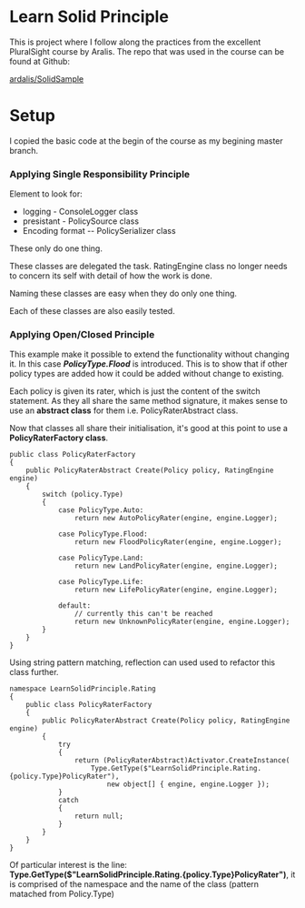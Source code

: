 ﻿# Learn Solid Principle

This is project where I follow along the practices from the excellent PluralSight
course by Aralis.  The repo that was used in the course can be found at Github:

[ardalis/SolidSample](https://github.com/ardalis/SolidSample)

# Setup

I copied the basic code at the begin of the course as my begining master branch.


### Applying Single Responsibility Principle

Element to look for:
- logging - ConsoleLogger class
- presistant - PolicySource class
- Encoding format -- PolicySerializer class

These only do one thing.

These classes are delegated the task.  RatingEngine class no longer needs to
concern its self with detail of how the work is done.

Naming these classes are easy when they do only one thing.

Each of these classes are also easily tested.

### Applying Open/Closed Principle

This example make it possible to extend the functionality without changing it.
In this case ***PolicyType.Flood*** is introduced.  This is to show that if
other policy types are added how it could be added without change to existing.

Each policy is given its rater, which is just the content of the switch
statement.  As they all share the same method signature, it makes sense 
to use an **abstract class** for
them i.e. PolicyRaterAbstract class.

Now that classes all share their initialisation, it's good at this point to 
use a **PolicyRaterFactory class**.

```
public class PolicyRaterFactory
{
    public PolicyRaterAbstract Create(Policy policy, RatingEngine engine)
    {
        switch (policy.Type)
        {
            case PolicyType.Auto:
                return new AutoPolicyRater(engine, engine.Logger);

            case PolicyType.Flood:
                return new FloodPolicyRater(engine, engine.Logger);

            case PolicyType.Land:
                return new LandPolicyRater(engine, engine.Logger);

            case PolicyType.Life:
                return new LifePolicyRater(engine, engine.Logger);

            default:
                // currently this can't be reached 
                return new UnknownPolicyRater(engine, engine.Logger);
        }
    }
}
```

Using string pattern matching, reflection can used used to refactor this class
further.

```
namespace LearnSolidPrinciple.Rating
{
    public class PolicyRaterFactory
    {
        public PolicyRaterAbstract Create(Policy policy, RatingEngine engine)
        {
            try
            {
                return (PolicyRaterAbstract)Activator.CreateInstance(
                    Type.GetType($"LearnSolidPrinciple.Rating.{policy.Type}PolicyRater"),
                        new object[] { engine, engine.Logger });
            }
            catch
            {
                return null;
            }
        }
    }
}
```
Of particular interest is the line: **Type.GetType($"LearnSolidPrinciple.Rating.{policy.Type}PolicyRater")**, it
is comprised of the namespace and the name of the class (pattern matached from Policy.Type)









